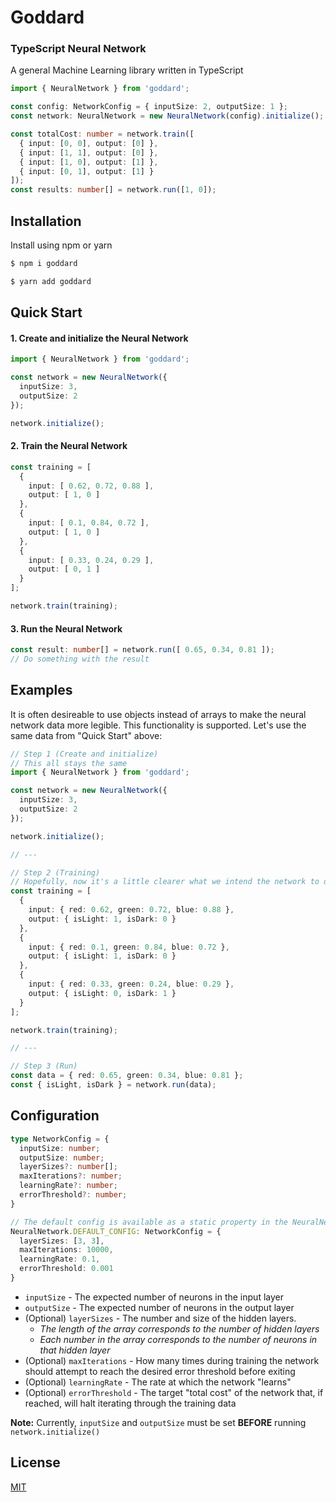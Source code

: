 # Goddard
### TypeScript Neural Network
A general Machine Learning library written in TypeScript

```ts
import { NeuralNetwork } from 'goddard';

const config: NetworkConfig = { inputSize: 2, outputSize: 1 };
const network: NeuralNetwork = new NeuralNetwork(config).initialize();

const totalCost: number = network.train([
  { input: [0, 0], output: [0] },
  { input: [1, 1], output: [0] },
  { input: [1, 0], output: [1] },
  { input: [0, 1], output: [1] }
]);
const results: number[] = network.run([1, 0]);
```

## Installation
Install using npm or yarn


```sh
$ npm i goddard
```
```sh
$ yarn add goddard
```

## Quick Start
#### 1. Create and initialize the Neural Network
```ts
import { NeuralNetwork } from 'goddard';

const network = new NeuralNetwork({
  inputSize: 3,
  outputSize: 2
});

network.initialize();
```
#### 2. Train the Neural Network
```ts
const training = [
  {
    input: [ 0.62, 0.72, 0.88 ],
    output: [ 1, 0 ]
  },
  {
    input: [ 0.1, 0.84, 0.72 ],
    output: [ 1, 0 ]
  },
  {
    input: [ 0.33, 0.24, 0.29 ],
    output: [ 0, 1 ]
  }
];

network.train(training);
```
#### 3. Run the Neural Network
```ts
const result: number[] = network.run([ 0.65, 0.34, 0.81 ]);
// Do something with the result
```

## Examples
It is often desireable to use objects instead of arrays to make the neural network data more legible. This functionality is supported. Let's use the same data from "Quick Start" above:
```ts
// Step 1 (Create and initialize)
// This all stays the same
import { NeuralNetwork } from 'goddard';

const network = new NeuralNetwork({
  inputSize: 3,
  outputSize: 2
});

network.initialize();

// ---

// Step 2 (Training)
// Hopefully, now it's a little clearer what we intend the network to do
const training = [
  {
    input: { red: 0.62, green: 0.72, blue: 0.88 },
    output: { isLight: 1, isDark: 0 }
  },
  {
    input: { red: 0.1, green: 0.84, blue: 0.72 },
    output: { isLight: 1, isDark: 0 }
  },
  {
    input: { red: 0.33, green: 0.24, blue: 0.29 },
    output: { isLight: 0, isDark: 1 }
  }
];

network.train(training);

// ---

// Step 3 (Run)
const data = { red: 0.65, green: 0.34, blue: 0.81 };
const { isLight, isDark } = network.run(data);
```

## Configuration
```ts
type NetworkConfig = {
  inputSize: number;
  outputSize: number;
  layerSizes?: number[];
  maxIterations?: number;
  learningRate?: number;
  errorThreshold?: number;
}

// The default config is available as a static property in the NeuralNetwork class
NeuralNetwork.DEFAULT_CONFIG: NetworkConfig = {
  layerSizes: [3, 3],
  maxIterations: 10000,
  learningRate: 0.1,
  errorThreshold: 0.001
}
```
* `inputSize` - The expected number of neurons in the input layer
* `outputSize` - The expected number of neurons in the output layer
* (Optional) `layerSizes` - The number and size of the hidden layers.
  * _The length of the array corresponds to the number of hidden layers_
  * _Each number in the array corresponds to the number of neurons in that hidden layer_
* (Optional) `maxIterations` - How many times during training the network should attempt to reach the desired error threshold before exiting
* (Optional) `learningRate` - The rate at which the network "learns"
* (Optional) `errorThreshold` - The target "total cost" of the network that, if reached, will halt iterating through the training data

__Note:__ Currently, `inputSize` and `outputSize` must be set __BEFORE__ running `network.initialize()`

## License
[MIT](https://github.com/mattrmc1/tsml/blob/master/LICENSE)